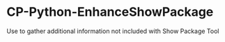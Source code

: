 # CP-Python-EnhanceShowPackage
 Use to gather additional information not included with Show Package Tool
